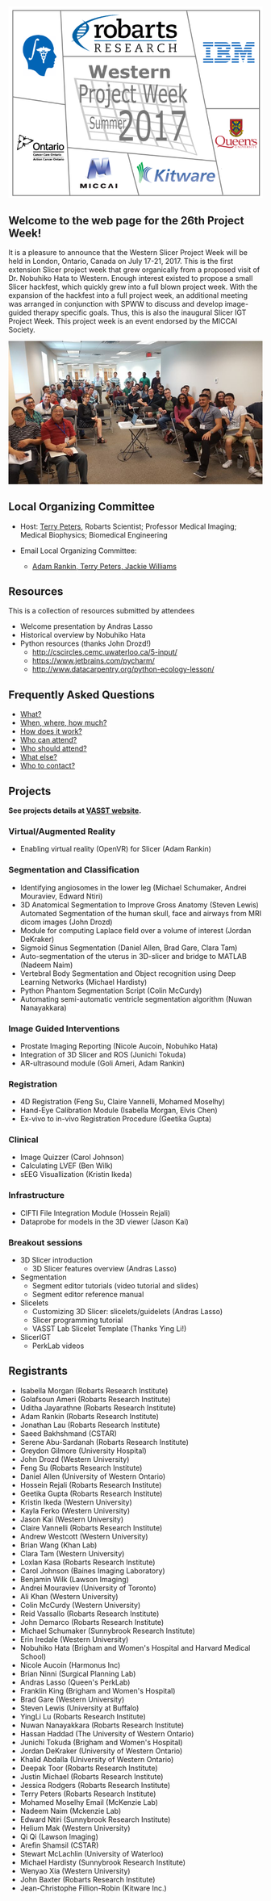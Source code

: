 ![PW26](PW26.png)
## Welcome to the web page for the 26th Project Week!

It is a pleasure to announce that the Western Slicer Project Week will be held in London, Ontario, Canada on July 17-21, 2017. This is the first extension Slicer project week that grew organically from a proposed visit of Dr. Nobuhiko Hata to Western. Enough interest existed to propose a small Slicer hackfest, which quickly grew into a full blown project week. With the expansion of the hackfest into a full project week, an additional meeting was arranged in conjunction with SPWW to discuss and develop image-guided therapy specific goals. Thus, this is also the inaugural Slicer IGT Project Week. 
This project week is an event endorsed by the MICCAI Society.

![GroupShot](GroupShot.jpg)

## Local Organizing Committee
 
- Host: [Terry Peters](http://www.robarts.ca/terry-peters), Robarts Scientist; Professor Medical Imaging; Medical Biophysics; Biomedical Engineering

- Email Local Organizing Committee:
  - [Adam Rankin, Terry Peters, Jackie Williams](mailto:arankin@robarts.ca,tpeters@robarts.ca,jwilliams@robarts.ca?cc=tkapur@bwh.harvard.edu&subject=ProjectWeek29)


## Resources
This is a collection of resources submitted by attendees 
- Welcome presentation by Andras Lasso
- Historical overview by Nobuhiko Hata
- Python resources (thanks John Drozd!) 
  - http://cscircles.cemc.uwaterloo.ca/5-input/
  - https://www.jetbrains.com/pycharm/
  - http://www.datacarpentry.org/python-ecology-lesson/


## Frequently Asked Questions

+ [What?](../README.md#what)
+ [When, where, how much?](./README.md#logistics)
+ [How does it work?](../README.md#how-does-it-work)
+ [Who can attend?](../README.md#who-can-attend)
+ [Who should attend?](../README.md#who-should-attend)
+ [What else?](../README.md#what-else)
+ [Who to contact?](./README.md#local-organizing-committee)

<a name="ProjectsList"></a>

## Projects

**See projects details at [VASST website](http://wiki.imaging.robarts.ca/index.php/Main_Page2).**

### Virtual/Augmented Reality
+ Enabling virtual reality (OpenVR) for Slicer (Adam Rankin)

### Segmentation and Classification
+ Identifying angiosomes in the lower leg (Michael Schumaker, Andrei Mouraviev, Edward Ntiri)
+ 3D Anatomical Segmentation to Improve Gross Anatomy (Steven Lewis)
Automated Segmentation of the human skull, face and airways from MRI dicom images (John Drozd)
+ Module for computing Laplace field over a volume of interest (Jordan DeKraker)
+ Sigmoid Sinus Segmentation (Daniel Allen, Brad Gare, Clara Tam)
+ Auto-segmentation of the uterus in 3D-slicer and bridge to MATLAB (Nadeem Naim)
+ Vertebral Body Segmentation and Object recognition using Deep Learning Networks (Michael Hardisty)
+ Python Phantom Segmentation Script (Colin McCurdy)
+ Automating semi-automatic ventricle segmentation algorithm (Nuwan Nanayakkara)

### Image Guided Interventions
+ Prostate Imaging Reporting (Nicole Aucoin, Nobuhiko Hata)
+ Integration of 3D Slicer and ROS (Junichi Tokuda)
+ AR-ultrasound module (Goli Ameri, Adam Rankin)

### Registration
+ 4D Registration (Feng Su, Claire Vannelli, Mohamed Moselhy)
+ Hand-Eye Calibration Module (Isabella Morgan, Elvis Chen)
+ Ex-vivo to in-vivo Registration Procedure (Geetika Gupta)

### Clinical
+ Image Quizzer (Carol Johnson)
+ Calculating LVEF (Ben Wilk)
+ sEEG Visuallization (Kristin Ikeda)

### Infrastructure
+ CIFTI File Integration Module (Hossein Rejali)
+ Dataprobe for models in the 3D viewer (Jason Kai)

<a name="BreakoutSessions"></a>

### Breakout sessions

+ 3D Slicer introduction 
  + 3D Slicer features overview (Andras Lasso)
+ Segmentation 
  + Segment editor tutorials (video tutorial and slides)
  + Segment editor reference manual
+ Slicelets 
  + Customizing 3D Slicer: slicelets/guidelets (Andras Lasso)
  + Slicer programming tutorial
  + VASST Lab Slicelet Template (Thanks Ying Li!)
+ SlicerIGT 
  + PerkLab videos

## Registrants
- Isabella Morgan (Robarts Research Institute)
- Golafsoun Ameri (Robarts Research Institute)
- Uditha Jayarathne (Robarts Research Institute)
- Adam Rankin (Robarts Research Institute)
- Jonathan Lau (Robarts Research Institute)
- Saeed Bakhshmand (CSTAR)
- Serene Abu-Sardanah (Robarts Research Institute)
- Greydon Gilmore (University Hospital)
- John Drozd (Western University)
- Feng Su (Robarts Research Institute)
- Daniel Allen (University of Western Ontario)
- Hossein Rejali (Robarts Research Institute)
- Geetika Gupta (Robarts Research Institute)
- Kristin Ikeda (Western University)
- Kayla Ferko (Western University)
- Jason Kai (Western University)
- Claire Vannelli (Robarts Research Institute)
- Andrew Westcott (Western University)
- Brian Wang (Khan Lab)
- Clara Tam (Western University)
- Loxlan Kasa (Robarts Research Institute)
- Carol Johnson (Baines Imaging Laboratory)
- Benjamin Wilk (Lawson Imaging)
- Andrei Mouraviev (University of Toronto)
- Ali Khan (Western University)
- Colin McCurdy (Western University)
- Reid Vassallo (Robarts Research Institute)
- John Demarco (Robarts Research Institute)
- Michael Schumaker (Sunnybrook Research Institute)
- Erin Iredale (Western University)
- Nobuhiko Hata (Brigham and Women's Hospital and Harvard Medical School)
- Nicole Aucoin (Harmonus Inc)
- Brian Ninni (Surgical Planning Lab)
- Andras Lasso (Queen's PerkLab)
- Franklin King (Brigham and Women's Hospital)
- Brad Gare (Western University)
- Steven Lewis (University at Buffalo)
- YingLi Lu (Robarts Research Institute)
- Nuwan Nanayakkara (Robarts Research Institute)
- Hassan Haddad (The University of Western Ontario)
- Junichi Tokuda (Brigham and Women's Hospital)
- Jordan DeKraker (University of Western Ontario)
- Khalid Abdalla (University of Western Ontario)
- Deepak Toor (Robarts Research Institute)
- Justin Michael (Robarts Research Institute)
- Jessica Rodgers (Robarts Research Institute)
- Terry Peters (Robarts Research Institute)
- Mohamed Moselhy Email (McKenzie Lab)
- Nadeem Naim (Mckenzie Lab)
- Edward Ntiri (Sunnybrook Research Institute)
- Helium Mak (Western University)
- Qi Qi (Lawson Imaging)
- Arefin Shamsil (CSTAR)
- Stewart McLachlin (University of Waterloo)
- Michael Hardisty (Sunnybrook Research Institute)
- Wenyao Xia (Western University)
- John Baxter (Robarts Research Institute)
- Jean-Christophe Fillion-Robin (Kitware Inc.)
